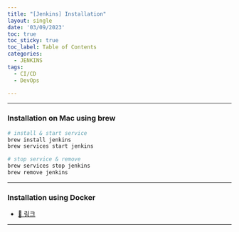 ```yaml
---
title: "[Jenkins] Installation"
layout: single
date: '03/09/2023'
toc: true
toc_sticky: true
toc_label: Table of Contents
categories:
  - JENKINS
tags:
  - CI/CD
  - DevOps

---
```


---

### Installation on Mac using brew
```bash
# install & start service
brew install jenkins
brew services start jenkins

# stop service & remove
brew services stop jenkins
brew remove jenkins
```

---

### Installation using Docker
* [🔗 링크](https://github.com/zsu58/jenkins_study)

---
